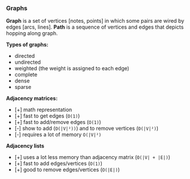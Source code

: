 ### Graphs

**Graph** is a set of vertices [notes, points] in which some pairs are wired by edges [arcs, lines].
**Path** is a sequence of vertices and edges that depicts hopping along graph.

**Types of graphs:**

- directed
- undirected
- weighted (the weight is assigned to each edge)
- complete
- dense
- sparse

**Adjacency matrices:**

 - [+] math representation
 - [+] fast to get edges (`O(1)`)
 - [+] fast to add/remove edges (`O(1)`)
 - [-] show to add (`O(|V|²))`) and to remove vertices (`O(|V|²)`)
 - [-] requires a lot of memory `O(|V|²)`
 
 **Adjacency lists**

 - [+] uses a lot less memory than adjacency matrix (`O(|V| + |E|)`)
 - [+] fast to add edges/vertices (`O(1)`)
 - [+] good to remove edges/vertices (`O(|E|)`)